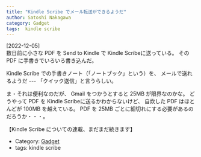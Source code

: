 ```yaml
---
title: "Kindle Scribe でメール転送ができるようだ"
author: Satoshi Nakagawa
category: Gadget
tags:  kindle scribe
---
```


[2022-12-05]  
 数日前に小さな PDF を Send to Kindle で
Kindle Scribeに送っている。
その PDF に手書きでいろいろ書き込んだ。

 Kindle Scribe での手書きノート（「ノートブック」という）を、
メールで送れるようだ ---
「クイック送信」と言うらしい。

 ま・それは便利なのだが、
Gmail をつかうとすると 25MB が限界なのかな。
どうやって PDF を Kindle Scribeに送るかわからないけど、
自炊した PDF はほとんどが 100MB を越えている。
PDF を 25MB ごとに細切れにする必要があるのだろうか・・・。

 【Kindle Scribe についての連載、まだまだ続きます】

- Category: [Gadget](categories.html#Gadget)
- tags:  kindle scribe
